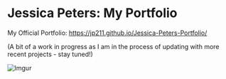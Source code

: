 # Jessica Peters: My Portfolio

My Official Portfolio: https://jp211.github.io/Jessica-Peters-Portfolio/

(A bit of a work in progress as I am in the process of updating with more recent projects - stay tuned!)

![Imgur](https://i.imgur.com/SoKmx18.jpg)
